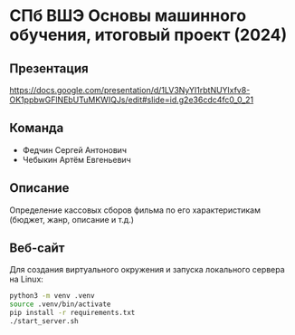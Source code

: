 # СПб ВШЭ Основы машинного обучения, итоговый проект (2024)

## Презентация
https://docs.google.com/presentation/d/1LV3NyYI1rbtNUYlxfv8-OK1ppbwGFlNEbUTuMKWIQJs/edit#slide=id.g2e36cdc4fc0_0_21

## Команда
- Федчин Сергей Антонович
- Чебыкин Артём Евгеньевич

## Описание

Определение кассовых сборов фильма по его характеристикам (бюджет, жанр, описание и т.д.)

## Веб-сайт
Для создания виртуального окружения и запуска локального сервера на Linux:

```bash
python3 -m venv .venv
source .venv/bin/activate
pip install -r requirements.txt
./start_server.sh 
```